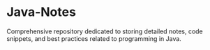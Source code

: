 # Java-Notes
Comprehensive repository dedicated to storing detailed notes, code snippets, and best practices related to programming in Java.
